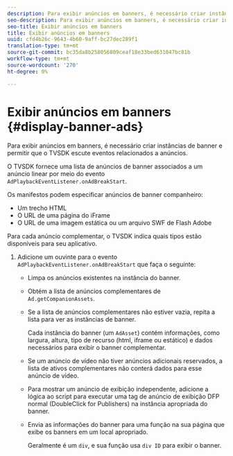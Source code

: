 ```yaml
---
description: Para exibir anúncios em banners, é necessário criar instâncias de banner e permitir que o TVSDK escute eventos relacionados a anúncios.
seo-description: Para exibir anúncios em banners, é necessário criar instâncias de banner e permitir que o TVSDK escute eventos relacionados a anúncios.
seo-title: Exibir anúncios em banners
title: Exibir anúncios em banners
uuid: cfd4b26c-9643-4b60-9aff-bc27dec289f1
translation-type: tm+mt
source-git-commit: bc35da8b258056809ceaf18e33bed631047bc81b
workflow-type: tm+mt
source-wordcount: '270'
ht-degree: 0%

---
```



# Exibir anúncios em banners {#display-banner-ads}

Para exibir anúncios em banners, é necessário criar instâncias de banner e permitir que o TVSDK escute eventos relacionados a anúncios.

O TVSDK fornece uma lista de anúncios de banner associados a um anúncio linear por meio do evento `AdPlaybackEventListener.onAdBreakStart`.

Os manifestos podem especificar anúncios de banner companheiro:

* Um trecho HTML
* O URL de uma página do iFrame
* O URL de uma imagem estática ou um arquivo SWF de Flash Adobe

Para cada anúncio complementar, o TVSDK indica quais tipos estão disponíveis para seu aplicativo.

1. Adicione um ouvinte para o evento `AdPlaybackEventListener.onAdBreakStart` que faça o seguinte:

   * Limpa os anúncios existentes na instância do banner.
   * Obtém a lista de anúncios complementares de `Ad.getCompanionAssets`.
   * Se a lista de anúncios complementares não estiver vazia, repita a lista para ver as instâncias de banner.

      Cada instância do banner (um `AdAsset`) contém informações, como largura, altura, tipo de recurso (html, iframe ou estático) e dados necessários para exibir o banner complementar.
   * Se um anúncio de vídeo não tiver anúncios adicionais reservados, a lista de ativos complementares não conterá dados para esse anúncio de vídeo.
   * Para mostrar um anúncio de exibição independente, adicione a lógica ao script para executar uma tag de anúncio de exibição DFP normal (DoubleClick for Publishers) na instância apropriada do banner.
   * Envia as informações do banner para uma função na sua página que exibe os banners em um local apropriado.

      Geralmente é um `div`, e sua função usa `div ID` para exibir o banner.